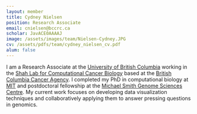 ```yaml
---
layout: member
title: Cydney Nielsen
position: Research Associate
email: cnielsen@bccrc.ca
scholar: JavACE0AAAAJ
image: /assets/images/team/Nielsen-Cydney.JPG
cv: /assets/pdfs/team/cydney_nielsen_cv.pdf
alum: false
---
```


I am a Research Associate at the [University of British Columbia](http://www.ubc.ca/) working in the [Shah Lab for Computational Cancer Biology](http://compbio.bccrc.ca/) based at the [British Columbia Cancer Agency](http://www.bccancer.bc.ca/).
I completed my PhD in computational biology at [MIT](http://www.mit.edu/) and postdoctoral fellowship at the [Michael Smith Genome Sciences Centre](http://www.bcgsc.ca/). My current work focuses on developing data visualization techniques and collaboratively applying them to answer pressing questions in genomics.
